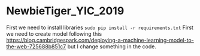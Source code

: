 # NewbieTiger_YIC_2019
First we need to install libraries 
```sudo pip install -r requirements.txt```
First we need to create model following this https://blog.cambridgespark.com/deploying-a-machine-learning-model-to-the-web-725688b851c7 but I change something in the code. 

